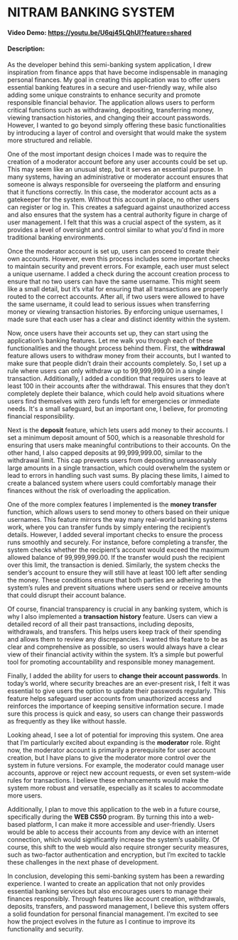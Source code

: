# NITRAM BANKING SYSTEM
#### Video Demo:  <https://youtu.be/U6qj45LQhUI?feature=shared>
#### Description:
As the developer behind this semi-banking system application, I drew inspiration from finance apps that have become indispensable in managing personal finances. My goal in creating this application was to offer users essential banking features in a secure and user-friendly way, while also adding some unique constraints to enhance security and promote responsible financial behavior. The application allows users to perform critical functions such as withdrawing, depositing, transferring money, viewing transaction histories, and changing their account passwords. However, I wanted to go beyond simply offering these basic functionalities by introducing a layer of control and oversight that would make the system more structured and reliable.

One of the most important design choices I made was to require the creation of a moderator account before any user accounts could be set up. This may seem like an unusual step, but it serves an essential purpose. In many systems, having an administrative or moderator account ensures that someone is always responsible for overseeing the platform and ensuring that it functions correctly. In this case, the moderator account acts as a gatekeeper for the system. Without this account in place, no other users can register or log in. This creates a safeguard against unauthorized access and also ensures that the system has a central authority figure in charge of user management. I felt that this was a crucial aspect of the system, as it provides a level of oversight and control similar to what you'd find in more traditional banking environments.

Once the moderator account is set up, users can proceed to create their own accounts. However, even this process includes some important checks to maintain security and prevent errors. For example, each user must select a unique username. I added a check during the account creation process to ensure that no two users can have the same username. This might seem like a small detail, but it’s vital for ensuring that all transactions are properly routed to the correct accounts. After all, if two users were allowed to have the same username, it could lead to serious issues when transferring money or viewing transaction histories. By enforcing unique usernames, I made sure that each user has a clear and distinct identity within the system.

Now, once users have their accounts set up, they can start using the application’s banking features. Let me walk you through each of these functionalities and the thought process behind them. First, the **withdrawal** feature allows users to withdraw money from their accounts, but I wanted to make sure that people didn’t drain their accounts completely. So, I set up a rule where users can only withdraw up to 99,999,999.00 in a single transaction. Additionally, I added a condition that requires users to leave at least 100 in their accounts after the withdrawal. This ensures that they don’t completely deplete their balance, which could help avoid situations where users find themselves with zero funds left for emergencies or immediate needs. It's a small safeguard, but an important one, I believe, for promoting financial responsibility.

Next is the **deposit** feature, which lets users add money to their accounts. I set a minimum deposit amount of 500, which is a reasonable threshold for ensuring that users make meaningful contributions to their accounts. On the other hand, I also capped deposits at 99,999,999.00, similar to the withdrawal limit. This cap prevents users from depositing unreasonably large amounts in a single transaction, which could overwhelm the system or lead to errors in handling such vast sums. By placing these limits, I aimed to create a balanced system where users could comfortably manage their finances without the risk of overloading the application.

One of the more complex features I implemented is the **money transfer** function, which allows users to send money to others based on their unique usernames. This feature mirrors the way many real-world banking systems work, where you can transfer funds by simply entering the recipient’s details. However, I added several important checks to ensure the process runs smoothly and securely. For instance, before completing a transfer, the system checks whether the recipient’s account would exceed the maximum allowed balance of 99,999,999.00. If the transfer would push the recipient over this limit, the transaction is denied. Similarly, the system checks the sender’s account to ensure they will still have at least 100 left after sending the money. These conditions ensure that both parties are adhering to the system’s rules and prevent situations where users send or receive amounts that could disrupt their account balance.

Of course, financial transparency is crucial in any banking system, which is why I also implemented a **transaction history** feature. Users can view a detailed record of all their past transactions, including deposits, withdrawals, and transfers. This helps users keep track of their spending and allows them to review any discrepancies. I wanted this feature to be as clear and comprehensive as possible, so users would always have a clear view of their financial activity within the system. It’s a simple but powerful tool for promoting accountability and responsible money management.

Finally, I added the ability for users to **change their account passwords**. In today’s world, where security breaches are an ever-present risk, I felt it was essential to give users the option to update their passwords regularly. This feature helps safeguard user accounts from unauthorized access and reinforces the importance of keeping sensitive information secure. I made sure this process is quick and easy, so users can change their passwords as frequently as they like without hassle.

Looking ahead, I see a lot of potential for improving this system. One area that I’m particularly excited about expanding is the **moderator** role. Right now, the moderator account is primarily a prerequisite for user account creation, but I have plans to give the moderator more control over the system in future versions. For example, the moderator could manage user accounts, approve or reject new account requests, or even set system-wide rules for transactions. I believe these enhancements would make the system more robust and versatile, especially as it scales to accommodate more users.

Additionally, I plan to move this application to the web in a future course, specifically during the **WEB CS50** program. By turning this into a web-based platform, I can make it more accessible and user-friendly. Users would be able to access their accounts from any device with an internet connection, which would significantly increase the system’s usability. Of course, this shift to the web would also require stronger security measures, such as two-factor authentication and encryption, but I’m excited to tackle these challenges in the next phase of development.

In conclusion, developing this semi-banking system has been a rewarding experience. I wanted to create an application that not only provides essential banking services but also encourages users to manage their finances responsibly. Through features like account creation, withdrawals, deposits, transfers, and password management, I believe this system offers a solid foundation for personal financial management. I’m excited to see how the project evolves in the future as I continue to improve its functionality and security.

